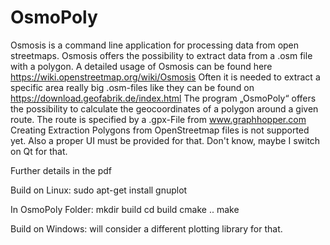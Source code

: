 # OsmoPoly

Osmosis is a command line application for processing data from open streetmaps. Osmosis offers the
possibility to extract data from a .osm file with a polygon. A detailed usage of Osmosis can be found
here https://wiki.openstreetmap.org/wiki/Osmosis
Often it is needed to extract a specific area really big .osm-files like they can be found on
https://download.geofabrik.de/index.html
The program „OsmoPoly“ offers the possibility to calculate the geocoordinates of a polygon
around a given route. The route is specified by a .gpx-File from www.graphhopper.com
Creating Extraction Polygons from OpenStreetmap files is not supported yet. Also a proper UI must be provided for that. 
Don't know, maybe I switch on Qt for that.

Further details in the pdf

Build on Linux:
sudo apt-get install gnuplot  

In OsmoPoly Folder:
mkdir build
cd build 
cmake ..
make 

Build on Windows:
will consider a different plotting library for that. 

